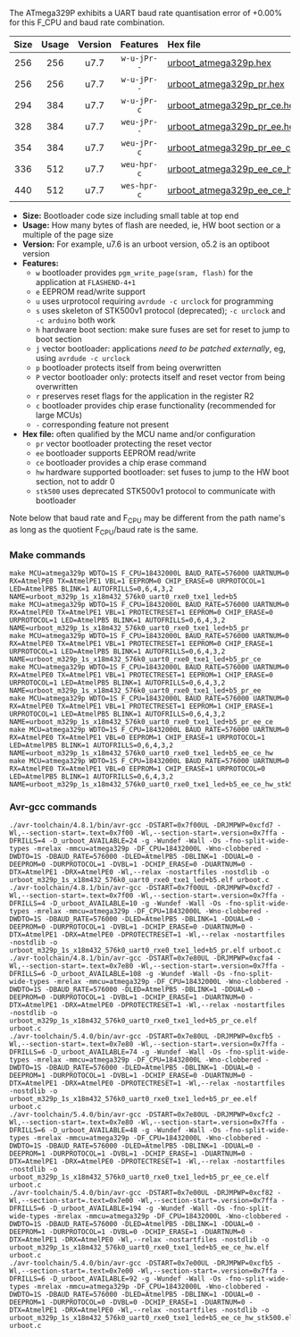 The ATmega329P exhibits a UART baud rate quantisation error of +0.00% for this F_CPU and baud rate combination.

|Size|Usage|Version|Features|Hex file|
|:-:|:-:|:-:|:-:|:--|
|256|256|u7.7|`w-u-jPr--`|[urboot_atmega329p.hex](https://raw.githubusercontent.com/stefanrueger/urboot.hex/main/cores/megacore/atmega329p/watchdog_1_s/external_oscillator/7372800_hz/230400_baud/uart0_rxe0_txe1/led%2Bb5/urboot_atmega329p.hex)|
|256|256|u7.7|`w-u-jPr--`|[urboot_atmega329p_pr.hex](https://raw.githubusercontent.com/stefanrueger/urboot.hex/main/cores/megacore/atmega329p/watchdog_1_s/external_oscillator/7372800_hz/230400_baud/uart0_rxe0_txe1/led%2Bb5/urboot_atmega329p_pr.hex)|
|294|384|u7.7|`w-u-jPr-c`|[urboot_atmega329p_pr_ce.hex](https://raw.githubusercontent.com/stefanrueger/urboot.hex/main/cores/megacore/atmega329p/watchdog_1_s/external_oscillator/7372800_hz/230400_baud/uart0_rxe0_txe1/led%2Bb5/urboot_atmega329p_pr_ce.hex)|
|328|384|u7.7|`weu-jPr--`|[urboot_atmega329p_pr_ee.hex](https://raw.githubusercontent.com/stefanrueger/urboot.hex/main/cores/megacore/atmega329p/watchdog_1_s/external_oscillator/7372800_hz/230400_baud/uart0_rxe0_txe1/led%2Bb5/urboot_atmega329p_pr_ee.hex)|
|354|384|u7.7|`weu-jPr-c`|[urboot_atmega329p_pr_ee_ce.hex](https://raw.githubusercontent.com/stefanrueger/urboot.hex/main/cores/megacore/atmega329p/watchdog_1_s/external_oscillator/7372800_hz/230400_baud/uart0_rxe0_txe1/led%2Bb5/urboot_atmega329p_pr_ee_ce.hex)|
|336|512|u7.7|`weu-hpr-c`|[urboot_atmega329p_ee_ce_hw.hex](https://raw.githubusercontent.com/stefanrueger/urboot.hex/main/cores/megacore/atmega329p/watchdog_1_s/external_oscillator/7372800_hz/230400_baud/uart0_rxe0_txe1/led%2Bb5/urboot_atmega329p_ee_ce_hw.hex)|
|440|512|u7.7|`wes-hpr-c`|[urboot_atmega329p_ee_ce_hw_stk500.hex](https://raw.githubusercontent.com/stefanrueger/urboot.hex/main/cores/megacore/atmega329p/watchdog_1_s/external_oscillator/7372800_hz/230400_baud/uart0_rxe0_txe1/led%2Bb5/urboot_atmega329p_ee_ce_hw_stk500.hex)|

- **Size:** Bootloader code size including small table at top end
- **Usage:** How many bytes of flash are needed, ie, HW boot section or a multiple of the page size
- **Version:** For example, u7.6 is an urboot version, o5.2 is an optiboot version
- **Features:**
  + `w` bootloader provides `pgm_write_page(sram, flash)` for the application at `FLASHEND-4+1`
  + `e` EEPROM read/write support
  + `u` uses urprotocol requiring `avrdude -c urclock` for programming
  + `s` uses skeleton of STK500v1 protocol (deprecated); `-c urclock` and `-c arduino` both work
  + `h` hardware boot section: make sure fuses are set for reset to jump to boot section
  + `j` vector bootloader: applications *need to be patched externally*, eg, using `avrdude -c urclock`
  + `p` bootloader protects itself from being overwritten
  + `P` vector bootloader only: protects itself and reset vector from being overwritten
  + `r` preserves reset flags for the application in the register R2
  + `c` bootloader provides chip erase functionality (recommended for large MCUs)
  + `-` corresponding feature not present
- **Hex file:** often qualified by the MCU name and/or configuration
  + `pr` vector bootloader protecting the reset vector
  + `ee` bootloader supports EEPROM read/write
  + `ce` bootloader provides a chip erase command
  + `hw` hardware supported bootloader: set fuses to jump to the HW boot section, not to addr 0
  + `stk500` uses deprecated STK500v1 protocol to communicate with bootloader


Note below that baud rate and F<sub>CPU</sub> may be different from the path name's as long as the quotient F<sub>CPU</sub>/baud rate is the same.

### Make commands
```
make MCU=atmega329p WDTO=1S F_CPU=18432000L BAUD_RATE=576000 UARTNUM=0 RX=AtmelPE0 TX=AtmelPE1 VBL=1 EEPROM=0 CHIP_ERASE=0 URPROTOCOL=1 LED=AtmelPB5 BLINK=1 AUTOFRILLS=0,6,4,3,2 NAME=urboot_m329p_1s_x18m432_576k0_uart0_rxe0_txe1_led+b5
make MCU=atmega329p WDTO=1S F_CPU=18432000L BAUD_RATE=576000 UARTNUM=0 RX=AtmelPE0 TX=AtmelPE1 VBL=1 PROTECTRESET=1 EEPROM=0 CHIP_ERASE=0 URPROTOCOL=1 LED=AtmelPB5 BLINK=1 AUTOFRILLS=0,6,4,3,2 NAME=urboot_m329p_1s_x18m432_576k0_uart0_rxe0_txe1_led+b5_pr
make MCU=atmega329p WDTO=1S F_CPU=18432000L BAUD_RATE=576000 UARTNUM=0 RX=AtmelPE0 TX=AtmelPE1 VBL=1 PROTECTRESET=1 EEPROM=0 CHIP_ERASE=1 URPROTOCOL=1 LED=AtmelPB5 BLINK=1 AUTOFRILLS=0,6,4,3,2 NAME=urboot_m329p_1s_x18m432_576k0_uart0_rxe0_txe1_led+b5_pr_ce
make MCU=atmega329p WDTO=1S F_CPU=18432000L BAUD_RATE=576000 UARTNUM=0 RX=AtmelPE0 TX=AtmelPE1 VBL=1 PROTECTRESET=1 EEPROM=1 CHIP_ERASE=0 URPROTOCOL=1 LED=AtmelPB5 BLINK=1 AUTOFRILLS=0,6,4,3,2 NAME=urboot_m329p_1s_x18m432_576k0_uart0_rxe0_txe1_led+b5_pr_ee
make MCU=atmega329p WDTO=1S F_CPU=18432000L BAUD_RATE=576000 UARTNUM=0 RX=AtmelPE0 TX=AtmelPE1 VBL=1 PROTECTRESET=1 EEPROM=1 CHIP_ERASE=1 URPROTOCOL=1 LED=AtmelPB5 BLINK=1 AUTOFRILLS=0,6,4,3,2 NAME=urboot_m329p_1s_x18m432_576k0_uart0_rxe0_txe1_led+b5_pr_ee_ce
make MCU=atmega329p WDTO=1S F_CPU=18432000L BAUD_RATE=576000 UARTNUM=0 RX=AtmelPE0 TX=AtmelPE1 VBL=0 EEPROM=1 CHIP_ERASE=1 URPROTOCOL=1 LED=AtmelPB5 BLINK=1 AUTOFRILLS=0,6,4,3,2 NAME=urboot_m329p_1s_x18m432_576k0_uart0_rxe0_txe1_led+b5_ee_ce_hw
make MCU=atmega329p WDTO=1S F_CPU=18432000L BAUD_RATE=576000 UARTNUM=0 RX=AtmelPE0 TX=AtmelPE1 VBL=0 EEPROM=1 CHIP_ERASE=1 URPROTOCOL=0 LED=AtmelPB5 BLINK=1 AUTOFRILLS=0,6,4,3,2 NAME=urboot_m329p_1s_x18m432_576k0_uart0_rxe0_txe1_led+b5_ee_ce_hw_stk500
```

### Avr-gcc commands
```
./avr-toolchain/4.8.1/bin/avr-gcc -DSTART=0x7f00UL -DRJMPWP=0xcfd7 -Wl,--section-start=.text=0x7f00 -Wl,--section-start=.version=0x7ffa -DFRILLS=4 -D_urboot_AVAILABLE=24 -g -Wundef -Wall -Os -fno-split-wide-types -mrelax -mmcu=atmega329p -DF_CPU=18432000L -Wno-clobbered -DWDTO=1S -DBAUD_RATE=576000 -DLED=AtmelPB5 -DBLINK=1 -DDUAL=0 -DEEPROM=0 -DURPROTOCOL=1 -DVBL=1 -DCHIP_ERASE=0 -DUARTNUM=0 -DTX=AtmelPE1 -DRX=AtmelPE0 -Wl,--relax -nostartfiles -nostdlib -o urboot_m329p_1s_x18m432_576k0_uart0_rxe0_txe1_led+b5.elf urboot.c
./avr-toolchain/4.8.1/bin/avr-gcc -DSTART=0x7f00UL -DRJMPWP=0xcfd7 -Wl,--section-start=.text=0x7f00 -Wl,--section-start=.version=0x7ffa -DFRILLS=4 -D_urboot_AVAILABLE=10 -g -Wundef -Wall -Os -fno-split-wide-types -mrelax -mmcu=atmega329p -DF_CPU=18432000L -Wno-clobbered -DWDTO=1S -DBAUD_RATE=576000 -DLED=AtmelPB5 -DBLINK=1 -DDUAL=0 -DEEPROM=0 -DURPROTOCOL=1 -DVBL=1 -DCHIP_ERASE=0 -DUARTNUM=0 -DTX=AtmelPE1 -DRX=AtmelPE0 -DPROTECTRESET=1 -Wl,--relax -nostartfiles -nostdlib -o urboot_m329p_1s_x18m432_576k0_uart0_rxe0_txe1_led+b5_pr.elf urboot.c
./avr-toolchain/4.8.1/bin/avr-gcc -DSTART=0x7e80UL -DRJMPWP=0xcfa4 -Wl,--section-start=.text=0x7e80 -Wl,--section-start=.version=0x7ffa -DFRILLS=6 -D_urboot_AVAILABLE=108 -g -Wundef -Wall -Os -fno-split-wide-types -mrelax -mmcu=atmega329p -DF_CPU=18432000L -Wno-clobbered -DWDTO=1S -DBAUD_RATE=576000 -DLED=AtmelPB5 -DBLINK=1 -DDUAL=0 -DEEPROM=0 -DURPROTOCOL=1 -DVBL=1 -DCHIP_ERASE=1 -DUARTNUM=0 -DTX=AtmelPE1 -DRX=AtmelPE0 -DPROTECTRESET=1 -Wl,--relax -nostartfiles -nostdlib -o urboot_m329p_1s_x18m432_576k0_uart0_rxe0_txe1_led+b5_pr_ce.elf urboot.c
./avr-toolchain/5.4.0/bin/avr-gcc -DSTART=0x7e80UL -DRJMPWP=0xcfb5 -Wl,--section-start=.text=0x7e80 -Wl,--section-start=.version=0x7ffa -DFRILLS=6 -D_urboot_AVAILABLE=74 -g -Wundef -Wall -Os -fno-split-wide-types -mrelax -mmcu=atmega329p -DF_CPU=18432000L -Wno-clobbered -DWDTO=1S -DBAUD_RATE=576000 -DLED=AtmelPB5 -DBLINK=1 -DDUAL=0 -DEEPROM=1 -DURPROTOCOL=1 -DVBL=1 -DCHIP_ERASE=0 -DUARTNUM=0 -DTX=AtmelPE1 -DRX=AtmelPE0 -DPROTECTRESET=1 -Wl,--relax -nostartfiles -nostdlib -o urboot_m329p_1s_x18m432_576k0_uart0_rxe0_txe1_led+b5_pr_ee.elf urboot.c
./avr-toolchain/5.4.0/bin/avr-gcc -DSTART=0x7e80UL -DRJMPWP=0xcfc2 -Wl,--section-start=.text=0x7e80 -Wl,--section-start=.version=0x7ffa -DFRILLS=6 -D_urboot_AVAILABLE=48 -g -Wundef -Wall -Os -fno-split-wide-types -mrelax -mmcu=atmega329p -DF_CPU=18432000L -Wno-clobbered -DWDTO=1S -DBAUD_RATE=576000 -DLED=AtmelPB5 -DBLINK=1 -DDUAL=0 -DEEPROM=1 -DURPROTOCOL=1 -DVBL=1 -DCHIP_ERASE=1 -DUARTNUM=0 -DTX=AtmelPE1 -DRX=AtmelPE0 -DPROTECTRESET=1 -Wl,--relax -nostartfiles -nostdlib -o urboot_m329p_1s_x18m432_576k0_uart0_rxe0_txe1_led+b5_pr_ee_ce.elf urboot.c
./avr-toolchain/5.4.0/bin/avr-gcc -DSTART=0x7e00UL -DRJMPWP=0xcf82 -Wl,--section-start=.text=0x7e00 -Wl,--section-start=.version=0x7ffa -DFRILLS=6 -D_urboot_AVAILABLE=194 -g -Wundef -Wall -Os -fno-split-wide-types -mrelax -mmcu=atmega329p -DF_CPU=18432000L -Wno-clobbered -DWDTO=1S -DBAUD_RATE=576000 -DLED=AtmelPB5 -DBLINK=1 -DDUAL=0 -DEEPROM=1 -DURPROTOCOL=1 -DVBL=0 -DCHIP_ERASE=1 -DUARTNUM=0 -DTX=AtmelPE1 -DRX=AtmelPE0 -Wl,--relax -nostartfiles -nostdlib -o urboot_m329p_1s_x18m432_576k0_uart0_rxe0_txe1_led+b5_ee_ce_hw.elf urboot.c
./avr-toolchain/5.4.0/bin/avr-gcc -DSTART=0x7e00UL -DRJMPWP=0xcfb5 -Wl,--section-start=.text=0x7e00 -Wl,--section-start=.version=0x7ffa -DFRILLS=6 -D_urboot_AVAILABLE=92 -g -Wundef -Wall -Os -fno-split-wide-types -mrelax -mmcu=atmega329p -DF_CPU=18432000L -Wno-clobbered -DWDTO=1S -DBAUD_RATE=576000 -DLED=AtmelPB5 -DBLINK=1 -DDUAL=0 -DEEPROM=1 -DURPROTOCOL=0 -DVBL=0 -DCHIP_ERASE=1 -DUARTNUM=0 -DTX=AtmelPE1 -DRX=AtmelPE0 -Wl,--relax -nostartfiles -nostdlib -o urboot_m329p_1s_x18m432_576k0_uart0_rxe0_txe1_led+b5_ee_ce_hw_stk500.elf urboot.c
```

